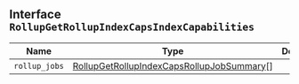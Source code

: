 ## Interface `RollupGetRollupIndexCapsIndexCapabilities`

| Name | Type | Description |
| - | - | - |
| `rollup_jobs` | [RollupGetRollupIndexCapsRollupJobSummary](./RollupGetRollupIndexCapsRollupJobSummary.md)[] | &nbsp; |
